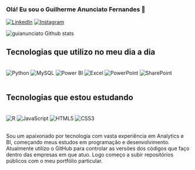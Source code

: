 ### Olá! Eu sou o Guilherme Anunciato Fernandes 👋

[![LinkedIn](https://img.shields.io/badge/LinkedIn-0077B5?style=for-the-badge&logo=linkedin&logoColor=white)](https://www.linkedin.com/in/guilherme-anunciato-fernandes/)
[![Instagram](https://img.shields.io/badge/Instagram-E4405F?style=for-the-badge&logo=instagram&logoColor=white)](https://www.instagram.com/guianunciato/)

![guianunciato Github stats](https://github-readme-stats.vercel.app/api?username=guianunciato&theme=dracula)


## Tecnologias que utilizo no meu dia a dia

<div style="display: inline_block"><br/>
  <img align="center" alt="Python" src="https://img.shields.io/badge/Python-3776AB?style=for-the-badge&logo=python&logoColor=white" />
  <img align="center" alt="MySQL" src="https://img.shields.io/badge/MySQL-00000F?style=for-the-badge&logo=mysql&logoColor=white" />
  <img align="center" alt="Power BI" src="https://img.shields.io/badge/PowerBI-F2C811?style=for-the-badge&logo=Power%20BI&logoColor=white" />
  <img align="center" alt="Excel" src="https://img.shields.io/badge/Microsoft_Excel-217346?style=for-the-badge&logo=microsoft-excel&logoColor=white" />
  <img align="center" alt="PowerPoint" src="https://img.shields.io/badge/Microsoft_PowerPoint-B7472A?style=for-the-badge&logo=microsoft-powerpoint&logoColor=white" />
  <img align="center" alt="SharePoint" src="https://img.shields.io/badge/Microsoft_SharePoint-0078D4?style=for-the-badge&logo=microsoft-sharepoint&logoColor=white" />  
</div><br/>
  
## Tecnologias que estou estudando

<div style="display: inline_block"><br/>
  <img align="center" alt="R" src="https://img.shields.io/badge/R-276DC3?style=for-the-badge&logo=r&logoColor=white" />
  <img align="center" alt="JavaScript" src="https://img.shields.io/badge/JavaScript-F7DF1E?style=for-the-badge&logo=javascript&logoColor=black" />
  <img align="center" alt="HTML5" src="https://img.shields.io/badge/HTML5-E34F26?style=for-the-badge&logo=html5&logoColor=white" />
  <img align="center" alt="CSS3" src="https://img.shields.io/badge/CSS3-1572B6?style=for-the-badge&logo=css3&logoColor=white" />
</div><br/>

Sou um apaixonado por tecnologia com vasta experiência em Analytics e BI, começando meus estudos em programação e desenvolvimento.
Atualmente utilizo o GitHub para controlar as versões dos códigos que faço dentro das empresas em que atuo. Logo começo a subir repositórios públicos com o meu portfólio particular.
  
